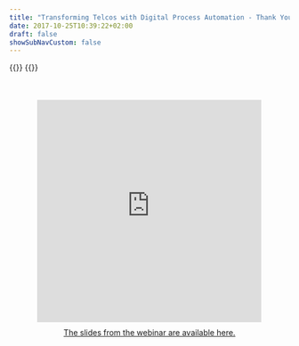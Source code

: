 ```yaml
---
title: "Transforming Telcos with Digital Process Automation - Thank You"
date: 2017-10-25T10:39:22+02:00
draft: false
showSubNavCustom: false
---
```


{{<highlight title="Transforming Telcos with Digital Process Automation" >}}
{{</highlight>}}
<div align="center" style="margin-bottom: 10px;margin-top: 50px;">
  <iframe src="https://player.vimeo.com/video/378735188" class="embed-responsive-item" width="80%" height="400" frameborder="0" allow="fullscreen"></iframe>
</div>
<div align="center" style="margin-bottom: 100px;margin-top: 10px;">
<a href="https://www.slideshare.net/camunda/webinar-transforming-telcos-with-digital-process-automation-december-10-2019/" target="_blank">The slides from the webinar are available here.</a>
</div>

